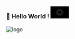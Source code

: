 
  
### 👋 Hello World ! <img src="https://github.com/Shahir-Abdullah/Shahir-Abdullah/blob/master/s.gif" width="50px">

![logo](https://drive.google.com/file/d/1-uoQjFokNE4K1VYqvKesl--E8wbjKsWd/view?usp=sharing)
